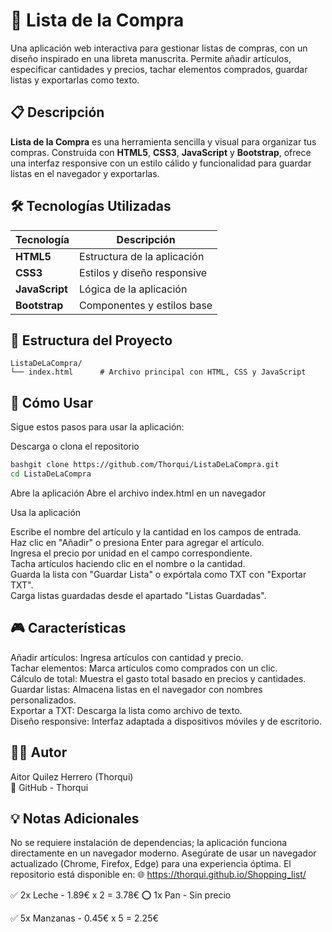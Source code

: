 # 📝 Lista de la Compra

Una aplicación web interactiva para gestionar listas de compras, con un diseño inspirado en una libreta manuscrita. Permite añadir artículos, especificar cantidades y precios, tachar elementos comprados, guardar listas y exportarlas como texto.


## 📋 Descripción

**Lista de la Compra** es una herramienta sencilla y visual para organizar tus compras. Construida con **HTML5**, **CSS3**, **JavaScript** y **Bootstrap**, ofrece una interfaz responsive con un estilo cálido y funcionalidad para guardar listas en el navegador y exportarlas.


## 🛠️ Tecnologías Utilizadas

| Tecnología   | Descripción                     |
|--------------|---------------------------------|
| **HTML5**    | Estructura de la aplicación     |
| **CSS3**     | Estilos y diseño responsive     |
| **JavaScript** | Lógica de la aplicación       |
| **Bootstrap** | Componentes y estilos base     |


## 📂 Estructura del Proyecto

```plaintext
ListaDeLaCompra/
└── index.html      # Archivo principal con HTML, CSS y JavaScript
```

## 🚀 Cómo Usar
Sigue estos pasos para usar la aplicación:

Descarga o clona el repositorio  
```bash
bashgit clone https://github.com/Thorqui/ListaDeLaCompra.git  
cd ListaDeLaCompra
```

Abre la aplicación
Abre el archivo index.html en un navegador

Usa la aplicación

Escribe el nombre del artículo y la cantidad en los campos de entrada.  
Haz clic en "Añadir" o presiona Enter para agregar el artículo.  
Ingresa el precio por unidad en el campo correspondiente.  
Tacha artículos haciendo clic en el nombre o la cantidad.  
Guarda la lista con "Guardar Lista" o expórtala como TXT con "Exportar TXT".  
Carga listas guardadas desde el apartado "Listas Guardadas".  


## 🎮 Características

Añadir artículos: Ingresa artículos con cantidad y precio.  
Tachar elementos: Marca artículos como comprados con un clic.  
Cálculo de total: Muestra el gasto total basado en precios y cantidades.  
Guardar listas: Almacena listas en el navegador con nombres personalizados.  
Exportar a TXT: Descarga la lista como archivo de texto.  
Diseño responsive: Interfaz adaptada a dispositivos móviles y de escritorio.  


## 👨‍💻 Autor
Aitor Quilez Herrero (Thorqui)  
🔗 GitHub - Thorqui

## 💡 Notas Adicionales

No se requiere instalación de dependencias; la aplicación funciona directamente en un navegador moderno.
Asegúrate de usar un navegador actualizado (Chrome, Firefox, Edge) para una experiencia óptima.
El repositorio está disponible en: 🌐 https://thorqui.github.io/Shopping_list/

✅ 2x Leche - 1.89€ x 2 = 3.78€
⭕ 1x Pan - Sin precio

✅ 5x Manzanas - 0.45€ x 5 = 2.25€

